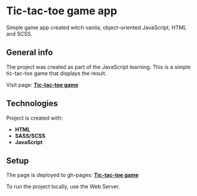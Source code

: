 
# Tic-tac-toe game app

Simple game app created witch vanila, object-oriented JavaScript, HTML and SCSS.

## General info

The project was created as part of the JavaScript learning. This is a simple tic-tac-toe game that displays the result.

Visit page: **[Tic-tac-toe game](https://grzegorzwirtek.github.io/tic-tac-toe/)**

## Technologies

Project is created with:

- **HTML**
- **SASS/SCSS**
- **JavaScript**

## Setup

The page is deployed to gh-pages: **[Tic-tac-toe game](https://grzegorzwirtek.github.io/tic-tac-toe/)**

To run the project locally, use the Web Server.
